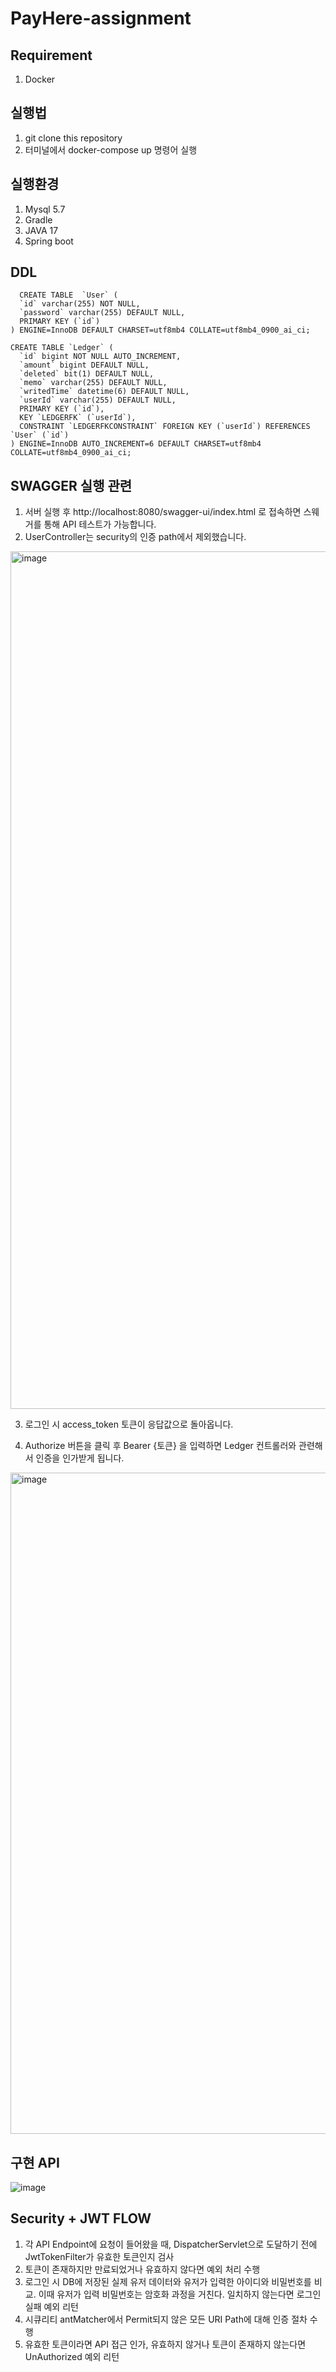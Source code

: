 # PayHere-assignment


## Requirement

1. Docker

## 실행법

1. git clone this repository
2. 터미널에서 docker-compose up 명령어 실행

## 실행환경

1. Mysql 5.7
2. Gradle
3. JAVA 17
4. Spring boot

## DDL

```
  CREATE TABLE  `User` (
  `id` varchar(255) NOT NULL,
  `password` varchar(255) DEFAULT NULL,
  PRIMARY KEY (`id`)
) ENGINE=InnoDB DEFAULT CHARSET=utf8mb4 COLLATE=utf8mb4_0900_ai_ci;
```

```
CREATE TABLE `Ledger` (
  `id` bigint NOT NULL AUTO_INCREMENT,
  `amount` bigint DEFAULT NULL,
  `deleted` bit(1) DEFAULT NULL,
  `memo` varchar(255) DEFAULT NULL,
  `writedTime` datetime(6) DEFAULT NULL,
  `userId` varchar(255) DEFAULT NULL,
  PRIMARY KEY (`id`),
  KEY `LEDGERFK` (`userId`),
  CONSTRAINT `LEDGERFKCONSTRAINT` FOREIGN KEY (`userId`) REFERENCES `User` (`id`)
) ENGINE=InnoDB AUTO_INCREMENT=6 DEFAULT CHARSET=utf8mb4 COLLATE=utf8mb4_0900_ai_ci;
```

## SWAGGER 실행 관련

1. 서버 실행 후 http://localhost:8080/swagger-ui/index.html 로 접속하면 스웨거를 통해 API 테스트가 가능합니다.
2. UserController는 security의 인증 path에서 제외했습니다.

<img width="1372" alt="image" src="https://user-images.githubusercontent.com/75921378/186226224-32d99132-3c5e-40fb-a6d6-7803427a82da.png">

3. 로그인 시 access_token 토큰이 응답값으로 돌아옵니다.

4. Authorize 버튼을 클릭 후 Bearer {토큰} 을 입력하면 Ledger 컨트롤러와 관련해서 인증을 인가받게 됩니다.

<img width="1058" alt="image" src="https://user-images.githubusercontent.com/75921378/186226651-504ec122-c8a4-43ef-8251-894b50d4a2d3.png">

## 구현 API

![image](https://user-images.githubusercontent.com/75921378/186226830-db96cd35-f1b3-4df1-863b-db5591ac08db.png)


## Security + JWT FLOW

1. 각 API Endpoint에 요청이 들어왔을 때, DispatcherServlet으로 도달하기 전에 JwtTokenFilter가 유효한 토큰인지 검사
2. 토큰이 존재하지만 만료되었거나 유효하지 않다면 예외 처리 수행
3. 로그인 시 DB에 저장된 실제 유저 데이터와 유저가 입력한 아이디와 비밀번호를 비교. 이때 유저가 입력 비밀번호는 암호화 과정을 거친다. 일치하지 않는다면 로그인 실패 예외 리턴
5. 시큐리티 antMatcher에서 Permit되지 않은 모든 URI Path에 대해 인증 절차 수행
6. 유효한 토큰이라면 API 접근 인가, 유효하지 않거나 토큰이 존재하지 않는다면 UnAuthorized 예외 리턴

